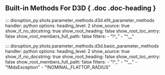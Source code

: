 
## Built-in Methods For D3D { .doc .doc-heading }
::: disruption_py.shots.parameter_methods.d3d.efit_parameter_methods
    handler: python
	options:
	  heading_level: 2
	  show_source: true
	  show_if_no_docstring: true
	  show_root_heading: false
	  show_root_toc_entry: false
	  show_root_members_full_path: false
	  filters:
		- "!^_"
		- "^__"

::: disruption_py.shots.parameter_methods.d3d.basic_parameter_methods
    handler: python
	options:
	  heading_level: 2
	  show_source: true
	  show_if_no_docstring: true
	  show_root_heading: false
	  show_root_toc_entry: false
	  show_root_members_full_path: false
	  filters:
		- "!^_"
		- "^__"
		- "!MdsException"
		- "!NOMINAL_FLATTOP_RADIUS"
